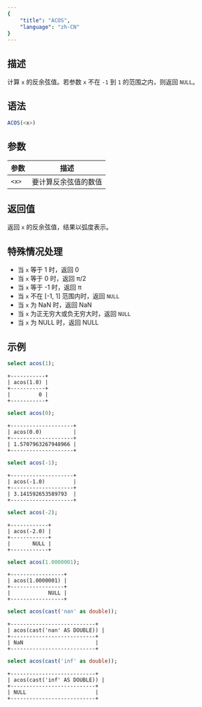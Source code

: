 ```yaml
---
{
    "title": "ACOS",
    "language": "zh-CN"
}
---
```


## 描述

计算 `x` 的反余弦值。若参数 `x` 不在 `-1` 到 `1` 的范围之内，则返回 `NULL`。

## 语法

```sql
ACOS(<x>)
```

## 参数

| 参数 | 描述 |
| --- | --- |
| `<x>` | 要计算反余弦值的数值 |

## 返回值

返回 `x` 的反余弦值，结果以弧度表示。

## 特殊情况处理

- 当 `x` 等于 1 时，返回 0
- 当 `x` 等于 0 时，返回 π/2
- 当 `x` 等于 -1 时，返回 π
- 当 `x` 不在 [-1, 1] 范围内时，返回 `NULL`
- 当 `x` 为 NaN 时，返回 NaN
- 当 `x` 为正无穷大或负无穷大时，返回 `NULL`
- 当 `x` 为 NULL 时，返回 NULL

## 示例

```sql
select acos(1);
```

```text
+-----------+
| acos(1.0) |
+-----------+
|         0 |
+-----------+
```

```sql
select acos(0);
```

```text
+--------------------+
| acos(0.0)          |
+--------------------+
| 1.5707963267948966 |
+--------------------+
```

```sql
select acos(-1);
```

```text
+--------------------+
| acos(-1.0)         |
+--------------------+
| 3.141592653589793  |
+--------------------+
```

```sql
select acos(-2);
```

```text
+------------+
| acos(-2.0) |
+------------+
|       NULL |
+------------+
```

```sql
select acos(1.0000001);
```

```text
+-----------------+
| acos(1.0000001) |
+-----------------+
|            NULL |
+-----------------+
```

```sql
select acos(cast('nan' as double));
```

```text
+---------------------------+
| acos(cast('nan' AS DOUBLE)) |
+---------------------------+
| NaN                       |
+---------------------------+
```

```sql
select acos(cast('inf' as double));
```

```text
+---------------------------+
| acos(cast('inf' AS DOUBLE)) |
+---------------------------+
| NULL                      |
+---------------------------+
```
